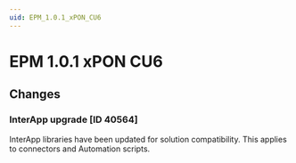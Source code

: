 ```yaml
---
uid: EPM_1.0.1_xPON_CU6
---
```


# EPM 1.0.1 xPON CU6

## Changes

### InterApp upgrade [ID 40564]

InterApp libraries have been updated for solution compatibility. This applies to connectors and Automation scripts.
